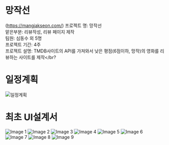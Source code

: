 # 망작선
(https://mangjakseon.com/)
 프로젝트 명: 망작선</br>
 맡은부분: 리뷰작성, 리뷰 페이지 제작</br>
 팀원: 심동수 외 5명</br>
 프로젝트 기간: 4주 </br>
 프로젝트 설명: TMDB사이트의 API를 가져와서 낮은 평점(6점이하, 망작)의 영화를 리뷰하는 사이트를 제작</br?
 
# 일정계획
![일정계획](https://user-images.githubusercontent.com/102348698/179400953-1c2a0ec3-4399-4c87-948a-2e0708c1d2a9.png)

# 최초 UI설계서
![Image 1](https://user-images.githubusercontent.com/102348698/179400892-907f74e4-cd29-4f40-8c6f-60fb7d1552d1.png)
![Image 2](https://user-images.githubusercontent.com/102348698/179400894-9467825b-64f9-47f4-a35e-284ccb0c9a03.png)
![Image 3](https://user-images.githubusercontent.com/102348698/179400897-6c7a0177-f34e-4809-bc4f-01f3779003e8.png)
![Image 4](https://user-images.githubusercontent.com/102348698/179400899-35ff2029-2029-4af6-899b-e77f5dbf7113.png)
![Image 5](https://user-images.githubusercontent.com/102348698/179400900-0a43a2c1-95f8-4b87-841f-ff95fce41010.png)
![Image 6](https://user-images.githubusercontent.com/102348698/179400901-87eb7d36-dd43-4212-82ea-e472b738d8e2.png)
![Image 7](https://user-images.githubusercontent.com/102348698/179400902-dfaf784e-d855-4112-b7c2-0a08387a512c.png)
![Image 8](https://user-images.githubusercontent.com/102348698/179400904-d628c1f1-0216-430a-bf7a-91f4b18db93a.png)
![Image 9](https://user-images.githubusercontent.com/102348698/179400906-3fc74cce-bfaa-406d-a6fe-c97e2f7dabe0.png)

